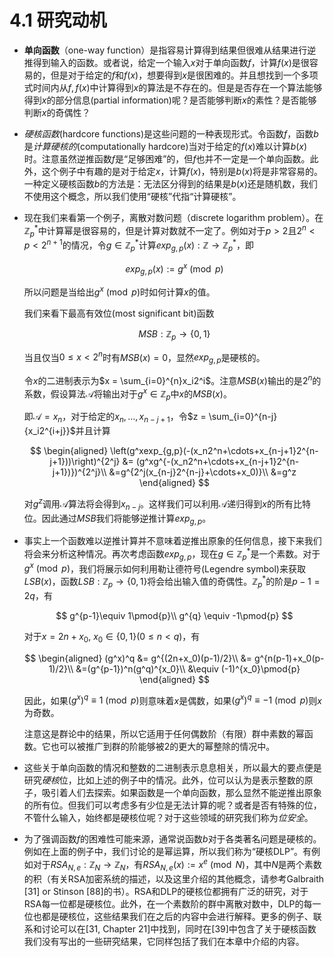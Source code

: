 # 4.1 研究动机

* **单向函数**（one-way function）是指容易计算得到结果但很难从结果进行逆推得到输入的函数。或者说，给定一个输入$x$对于单向函数$f$，计算$f(x)$是很容易的，但是对于给定的$f$和$f(x)$，想要得到$x$是很困难的。并且想找到一个多项式时间内从$f,f(x)$中计算得到$x$的算法是不存在的。但是是否存在一个算法能够得到$x$的部分信息(partial information)呢？是否能够判断$x$的素性？是否能够判断$x$的奇偶性？

* *硬核函数*(hardcore functions)是这些问题的一种表现形式。令函数$f$，函数$b$是*计算硬核的*(computationally hardcore)当对于给定的$f(x)$难以计算$b(x)$时。注意虽然逆推函数$f$是“足够困难”的，但$f$也并不一定是一个单向函数。此外，这个例子中有趣的是对于给定$x$，计算$f(x)$，特别是$b(x)$将是非常容易的。一种定义硬核函数$b$的方法是：无法区分得到的结果是$b(x)$还是随机数，我们不使用这个概念，所以我们使用“硬核”代指“计算硬核”。

* 现在我们来看第一个例子，离散对数问题（discrete logarithm problem）。在$\mathbb{Z}_p^{*}$中计算幂是很容易的，但是计算对数就不一定了。例如对于$p>2$且$2^n<p<2^{n+1}$的情况，令$g\in \mathbb{Z}_p^{*}$计算$exp_{g,p}(x): \mathbb{Z}\rightarrow \mathbb{Z}_p^{*}$，即

    $$
    exp_{g,p}(x) := g^x\pmod{p}
    $$

    所以问题是当给出$g^x\pmod{p}$时如何计算$x$的值。

    我们来看下最高有效位(most significant bit)函数

    $$
    MSB: \mathbb{Z}_p\rightarrow \{0,1\}
    $$

    当且仅当$0\le x<2^n$时有$MSB(x)=0$，显然$exp_{g,p}$是硬核的。

    令$x$的二进制表示为$x = \sum_{i=0}^{n}x_i2^i$。注意$MSB(x)$输出的是$2^n$的系数，假设算法$\mathcal{A}$将输出对于$g^x\in\mathbb{Z}_p$中$x$的$MSB(x)$。

    即$\mathcal{A}=x_n$，对于给定的$x_n,\dots,x_{n-j+1}$，令$z = \sum_{i=0}^{n-j}{x_i2^{i+j}}$并且计算
    
    $$
    \begin{aligned}
    \left(g^xexp_{g,p}(-(x_n2^n+\cdots+x_{n-j+1}2^{n-j+1}))\right)^{2^j} &= (g^xg^{-(x_n2^n+\cdots+x_{n-j+1}2^{n-j+1})})^{2^j}\\
    &=g^{2^j(x_{n-j}2^{n-j}+\cdots+x_0)}\\
    &=g^z
    \end{aligned}
    $$

    对$g^z$调用$\mathcal{A}$算法将会得到$x_{n-j}$。这样我们可以利用$\mathcal{A}$递归得到$x$的所有比特位。因此通过$MSB$我们将能够逆推计算$exp_{g,p}$。

* 事实上一个函数难以逆推计算并不意味着逆推出原象的任何信息，接下来我们将会来分析这种情况。再次考虑函数$exp_{g,p}$，现在$g\in\mathbb{Z}_p^{*}$是一个素数。对于$g^x\pmod{p}$，我们将展示如何利用勒让德符号(Legendre symbol)来获取$LSB(x)$，函数$LSB: \mathbb{Z}_p\rightarrow\{0,1\}$将会给出输入值的奇偶性。$\mathbb{Z}_p^{*}$的阶是$p-1=2q$，有

    $$
    g^{p-1}\equiv 1\pmod{p}\\
    g^{q} \equiv -1\pmod{p}
    $$

    对于$x=2n+x_0,\ x_0\in\{0,1\}(0\le n<q)$，有

    $$
    \begin{aligned}
    (g^x)^q &= g^{(2n+x_0)(p-1)/2}\\
    &= g^{n(p-1)+x_0(p-1)/2}\\
    &=(g^{p-1})^n(g^q)^{x_0}\\
    &\equiv (-1)^{x_0}\pmod{p}
    \end{aligned}
    $$

    因此，如果$(g^x)^q\equiv 1\pmod{p}$则意味着$x$是偶数，如果$(g^x)^q\equiv -1\pmod{p}$则$x$为奇数。

    注意这是群论中的结果，所以它适用于任何偶数阶（有限）群中素数的幂函数。它也可以被推广到群的阶能够被$2$的更大的幂整除的情况中。

* 这些关于单向函数的情况和整数的二进制表示息息相关，所以最大的要点便是研究*硬核*位，比如上述的例子中的情况。此外，位可以认为是表示整数的原子，吸引着人们去探索。如果函数是一个单向函数，那么显然不能逆推出原象的所有位。但我们可以考虑多有少位是无法计算的呢？或者是否有特殊的位，不管什么输入，始终都是硬核位呢？对于这些领域的研究我们称为*位安全*。

* 为了强调函数$f$的困难性可能来源，通常说函数$b$对于各类著名问题是硬核的。例如在上面的例子中，我们讨论的是幂运算，所以我们称为“硬核DLP”。有例如对于$RSA_{N, e}: \mathbb{Z}_N\rightarrow\mathbb{Z}_N$，有$RSA_{N,e}(x) := x^e \pmod{N}$，其中$N$是两个素数的积（有关RSA加密系统的描述，以及这里介绍的其他概念，请参考Galbraith [31] or Stinson [88]的书）。RSA和DLP的硬核位都拥有广泛的研究，对于RSA每一位都是硬核位。此外，在一个素数阶的群中离散对数中，DLP的每一位也都是硬核位，这些结果我们在之后的内容中会进行解释。更多的例子、联系和讨论可以在[31, Chapter 21]中找到，同时在[39]中包含了关于硬核函数我们没有写出的一些研究结果，它同样包括了我们在本章中介绍的内容。